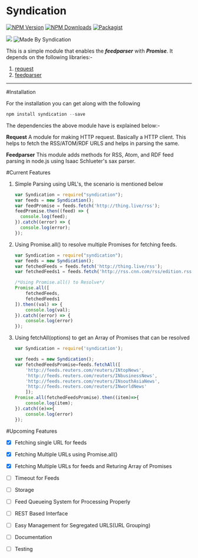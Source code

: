 # Syndication

  [![NPM Version][npm-image]][npm-url]
  [![NPM Downloads][downloads-image]][downloads-url]
  [![Packagist](https://img.shields.io/packagist/l/doctrine/orm.svg?maxAge=2592000?style=plastic)](https://github.com/shivkumarganesh/Syndication)
  
![](https://nodei.co/npm/syndication.svg?downloads=true&downloadRank=true&stars=true)
![Made By Syndication](https://raw.githubusercontent.com/shivkumarganesh/Syndication/master/syndication.png) 
  
This is a simple module that enables the ***feedparser*** with ***Promise***. It depends on the following libraries:-

 1. [request](https://www.npmjs.com/package/request)
 2. [feedparser](https://www.npmjs.com/package/feedparser)

-----------

#Installation

For the installation you can get along with the following
```js
npm install syndication --save
```

The dependencies the above module have is explained below:-

**Request**
A module for making HTTP request. Basically a HTTP client. This helps to fetch the RSS/ATOM/RDF URLS and helps in parsing the same.

**Feedparser**
This module adds methods for RSS, Atom, and RDF feed parsing in node.js using Isaac Schlueter's sax parser.

#Current Features

 1. Simple Parsing using URL's, the scenario is mentioned below
    ```js
    var Syndication = require("syndication");
    var feeds = new Syndication();
    var feedPromise = feeds.fetch('http://thing.live/rss');
    feedPromise.then((feed) => {
      console.log(feed);
    }).catch((error) => {
      console.log(error);
    });
    ```

 2. Using Promise.all() to resolve multiple Promises for fetching feeds.
    ```js
    var Syndication = require("syndication");
    var feeds = new Syndication();
    var fetchedFeeds = feeds.fetch('http://thing.live/rss');
    var fetchedFeeds1 = feeds.fetch('http://rss.cnn.com/rss/edition.rss');
    
    /*Using Promise.all() to Resolve*/
    Promise.all([
        fetchedFeeds,
        fetchedFeeds1
    ]).then((val) => {
        console.log(val);
    }).catch((error) => {
        console.log(error)
    });
    ```
 3. Using fetchAll(options) to get an Array of Promises that can be resolved
    ```js
    var Syndication = require('syndication');

    var feeds = new Syndication();
    var fetchedFeedsPromise=feeds.fetchAll([
        'http://feeds.reuters.com/reuters/INtopNews',
        'http://feeds.reuters.com/reuters/INbusinessNews',
        'http://feeds.reuters.com/reuters/INsouthAsiaNews',
        'http://feeds.reuters.com/reuters/INworldNews'
        ]);
    Promise.all(fetchedFeedsPromise).then((item)=>{
        console.log(item);
    }).catch((e)=>{
        console.log(error)
    });
    ```


#Upcoming Features
- [x] Fetching single URL for feeds
- [x] Fetching Multiple URLs using Promise.all()
- [x] Fetching Multiple URLs for feeds and Returing Array of Promises
- [ ] Timeout for Feeds
- [ ] Storage
- [ ] Feed Queueing System for Processing Properly
- [ ] REST Based Interface 
- [ ] Easy Management for Segregated URLS(URL Grouping)
- [ ] Documentation
- [ ] Testing


[npm-image]: https://img.shields.io/npm/v/syndication.svg
[npm-url]: https://npmjs.org/package/syndication
[downloads-image]: https://img.shields.io/npm/dm/syndication.svg
[downloads-url]: https://npmjs.org/package/syndication
